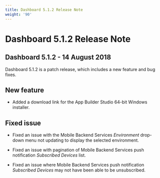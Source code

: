 ```yaml
---
title: Dashboard 5.1.2 Release Note
weight: '90'
---
```


# Dashboard 5.1.2 Release Note

## Dashboard 5.1.2 - 14 August 2018

Dashboard 5.1.2 is a patch release, which includes a new feature and bug fixes.

## New feature

* Added a download link for the App Builder Studio 64-bit Windows installer.

## Fixed issue

* Fixed an issue with the Mobile Backend Services _Environment_ drop-down menu not updating to display the selected environment.

* Fixed an issue with pagination of Mobile Backend Services push notification _Subscribed Devices_ list.

* Fixed an issue where Mobile Backend Services push notification _Subscribed Devices_ may not have been able to be unsubscribed.
